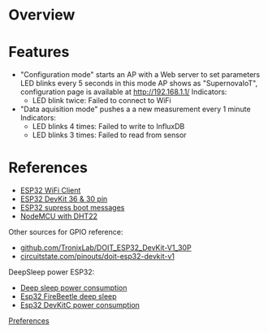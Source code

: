 # Overview

# Features
  * "Configuration mode" starts an AP with a Web server to set parameters
    LED blinks every 5 seconds in this mode
    AP shows as "SupernovaIoT", configuration page is available at http://192.168.1.1/
    Indicators:
      * LED blink twice: Failed to connect to WiFi
  * "Data aquisition mode" pushes a a new measurement every 1 minute
    Indicators:
      * LED blinks 4 times: Failed to write to InfluxDB
      * LED blinks 3 times: Failed to read from sensor

# References
  * [ESP32 WiFi Client](https://github.com/espressif/arduino-esp32/blob/master/libraries/WiFi/examples/WiFiClient/WiFiClient.ino)
  * [ESP32 DevKit 36 & 30 pin](https://www.etechnophiles.com/esp32-dev-board-pinout-specifications-datasheet-and-schematic/)
  * [ESP32 supress boot messages](https://community.platformio.org/t/esp32-prevent-from-sending-serial-output-at-startup/18756/2)
  * [NodeMCU with DHT22](https://simple-circuit.com/esp-12e-nodemcu-ssd1306-dht22-am2302/)

Other sources for GPIO reference:
  * [github.com/TronixLab/DOIT_ESP32_DevKit-V1_30P](https://github.com/TronixLab/DOIT_ESP32_DevKit-v1_30P)
  * [circuitstate.com/pinouts/doit-esp32-devkit-v1](https://www.circuitstate.com/pinouts/doit-esp32-devkit-v1-wifi-development-board-pinout-diagram-and-reference/)

DeepSleep power ESP32:
  * [Deep sleep power consumption](https://www.reddit.com/r/esp32/comments/11yjvvk/deep_sleep_power_consumption_esp32s3_way_too_high/)
  * [Esp32 FireBeetle deep sleep](https://lucidar.me/en/esp32/power-consumption-of-esp32-firebeetle-dfr0478/)
  * [Esp32 DevKitC power consumption](https://lucidar.me/en/esp32/power-consumption-of-esp32-devkitc-v4/)

  [Preferences](https://github.com/espressif/arduino-esp32/blob/21b88659b9ded3fcc1082f23f498bc2a04cd4f1b/docs/source/tutorials/preferences.rst#L668)